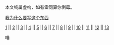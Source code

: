 本文纯属虚构，如有雷同算你倒霉。

[我为什么要写这个东西](https://gitcafe.com/Superwyh/OutOfMemory/blob/master/why.md)

[1](https://gitcafe.com/Superwyh/OutOfMemory/blob/master/1.md)  ||  [2](https://gitcafe.com/Superwyh/OutOfMemory/blob/master/2.md) ||  [3](https://gitcafe.com/Superwyh/OutOfMemory/blob/master/3.md) ||  [4](https://gitcafe.com/Superwyh/OutOfMemory/blob/master/4.md) ||  [5](https://gitcafe.com/Superwyh/OutOfMemory/blob/master/5.md) ||  [6](https://gitcafe.com/Superwyh/OutOfMemory/blob/master/6.md) ||  [7](https://gitcafe.com/Superwyh/OutOfMemory/blob/master/7.md) || [8](https://gitcafe.com/Superwyh/OutOfMemory/blob/master/8.md) || [9](https://gitcafe.com/Superwyh/OutOfMemory/blob/master/9.md) || [10](https://gitcafe.com/Superwyh/OutOfMemory/blob/master/10.md) || [11](https://gitcafe.com/Superwyh/OutOfMemory/blob/master/11.md) || [12](https://gitcafe.com/Superwyh/OutOfMemory/blob/master/12.md) || [13](https://gitcafe.com/Superwyh/OutOfMemory/blob/master/13.md)



喵